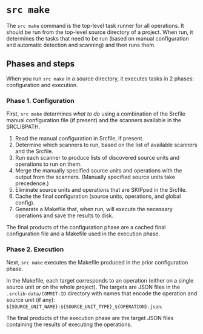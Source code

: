 # `src make`

The `src make` command is the top-level task runner for all operations. It
should be run from the top-level source directory of a project. When run, it
determines the tasks that need to be run (based on manual configuration and
automatic detection and scanning) and then runs them.

## Phases and steps

When you run `src make` in a source directory, it executes tasks in 2 phases:
configuration and execution.

### Phase 1. Configuration

First, `src make` determines *what to do* using a combination of the Srcfile
manual configuration file (if present) and the scanners available in the
SRCLIBPATH.

1. Read the manual configuration in Srcfile, if present.
1. Determine which scanners to run, based on the list of available scanners and
   the Srcfile.
1. Run each scanner to produce lists of discovered source units and operations
   to run on them.
1. Merge the manually specified source units and operations with the output from
   the scanners. (Manually specified source units take precedence.)
1. Eliminate source units and operations that are SKIPped in the Srcfile.
1. Cache the final configuration (source units, operations, and global config).
1. Generate a Makefile that, when run, will execute the necessary operations and
   save the results to disk.

The final products of the configuration phase are a cached final configuration
file and a Makefile used in the execution phase.

### Phase 2. Execution

Next, `src make` executes the Makefile produced in the prior configuration
phase.

In the Makefile, each target corresponds to an operation (either on a single
source unit or on the whole project). The targets are JSON files in the
`.srclib-data/COMMIT-ID` directory with names that encode the operation and
source unit (if any):
`${SOURCE_UNIT_NAME}:${SOURCE_UNIT_TYPE}_${OPERATION}.json`.

The final products of the execution phase are the target JSON files containing
the results of executing the operations.
